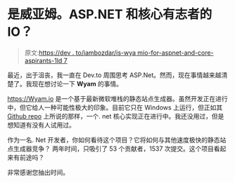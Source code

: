 # 是威亚姆。ASP.NET 和核心有志者的 IO？

> 原文:[https://dev . to/iambozdar/is-wya mio-for-aspnet-and-core-aspirants-1ld 7](https://dev.to/iambozdar/is-wyamio-for-aspnet-and-core-aspirants-1ld7)

最近，出于沮丧，我一直在 Dev.to 周围思考 ASP.Net。然而，现在事情越来越清楚了。我现在想讨论一下 **Wyam** 的事情。

https://Wyam.io 是一个基于最新微软堆栈的静态站点生成器。虽然开发正在进行中，但它给人一种可能性极大的印象。目前它只在 Windows 上运行，但正如其 [Github repo](https://github.com/Wyamio/Wyam) 上所说的那样，一个. net 核心实现正在进行中。我还没用过，但是想知道有没有人试用过。

作为一名. Net 开发者，你如何看待这个项目？它将如何与其他速度极快的静态站点生成器竞争？
两年时间，只吸引了 53 个贡献者，1537 次提交。这个项目看起来有前途吗？

非常感谢您抽出时间。